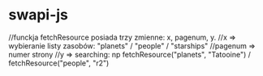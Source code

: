 # swapi-js

//funckja fetchResource posiada trzy zmienne: x, pagenum, y.
//x => wybieranie listy zasobów: "planets" / "people" / "starships"
//pagenum => numer strony
//y => searching: np fetchResource("planets", "Tatooine") / fetchResource("people", "r2")
